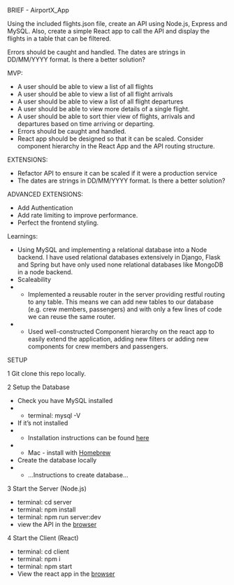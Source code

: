 BRIEF - AirportX_App

Using the included flights.json file, create an API using Node.js, Express and MySQL.  Also, create a simple React app to call the API and display the flights in a table that can be filtered.


Errors should be caught and handled.
The dates are strings in DD/MM/YYYY format. Is there a better solution?

MVP:

- A user should be able to view a list of all flights
- A user should be able to view a list of all flight arrivals 
- A user should be able to view a list of all flight departures
- A user should be able to view more details of a single flight.
- A user should be able to sort thier view of flights, arrivals and departures based on time arriving or departing.
- Errors should be caught and handled.
- React app should be designed so that it can be scaled. Consider component hierarchy in the React App and the API routing structure. 




EXTENSIONS:

- Refactor API to ensure it can be scaled if it were a production service
- The dates are strings in DD/MM/YYYY format. Is there a better solution?

ADVANCED EXTENSIONS:
- Add Authentication
- Add rate limiting to improve performance. 
- Perfect the frontend styling.

Learnings:

- Using MySQL and implementing a relational database into a Node backend. I have used relational databases extensively in Django, Flask and Spring but have only used none relational databases like MongoDB in a node backend.
- Scaleability 
- - Implemented a reusable router in the server providing restful routing to any table.  This means we can add new tables to our database (e.g. crew members, passengers) and with only a few lines of code we can reuse the same router. 
- - Used well-constructed Component hierarchy on the react app to easily extend the application, adding new filters or adding new components for crew members and passengers. 


SETUP

1 Git clone this repo locally.

2 Setup the Database 
- Check you have MySQL installed
- - terminal: mysql -V
- If it’s not installed
- - Installation instructions can be found [here](https://dev.mysql.com/doc/mysql-installation-excerpt/5.7/en/installing.html)
- - Mac - install with [Homebrew]()
- Create the database locally
- - …Instructions to create database…

3 Start the Server (Node.js)
- terminal: cd server
- terminal: npm install
- terminal: npm run server:dev
- view the API in the [browser](http://localhost:8080/api/flights)

4 Start the Client (React)
- terminal: cd client
- terminal: npm i
- terminal: npm start
- View the react app in the [browser](http://localhost:3000/)






